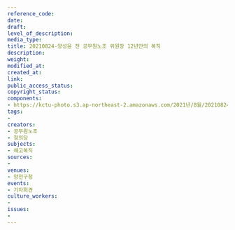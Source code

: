 ```yaml
---
reference_code: 
date: 
draft: 
level_of_description: 
media_type: 
title: 20210824-양성윤 전 공무원노조 위원장 12년만의 복직
description: 
weight: 
modified_at: 
created_at: 
link: 
public_access_status: 
copyright_status: 
components:
- https://kctu-photo.s3.ap-northeast-2.amazonaws.com/2021년/8월/20210824-양성윤+전+공무원노조+위원장+12년만의+복직/늘푸른소나무_10.jpg
tags:
- 
creators:
- 공무원노조
- 정의당
subjects:
- 해고복직
sources:
- 
venues:
- 양천구청
events:
- 기자회견
culture_workers:
- 
issues:
- 
---
```

